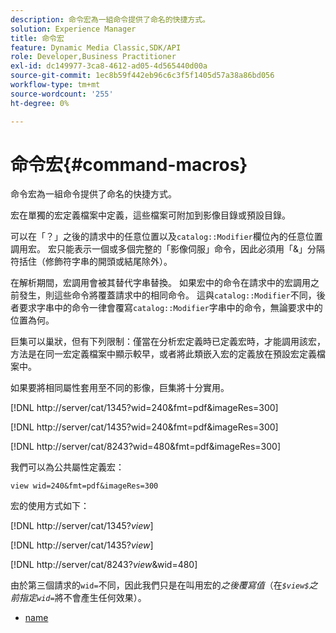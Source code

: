 ```yaml
---
description: 命令宏為一組命令提供了命名的快捷方式。
solution: Experience Manager
title: 命令宏
feature: Dynamic Media Classic,SDK/API
role: Developer,Business Practitioner
exl-id: dc149977-3ca8-4612-ad05-4d565440d00a
source-git-commit: 1ec8b59f442eb96c6c3f5f1405d57a38a86bd056
workflow-type: tm+mt
source-wordcount: '255'
ht-degree: 0%

---
```


# 命令宏{#command-macros}

命令宏為一組命令提供了命名的快捷方式。

宏在單獨的宏定義檔案中定義，這些檔案可附加到影像目錄或預設目錄。

可以在「？」之後的請求中的任意位置以及`catalog::Modifier`欄位內的任意位置調用宏。 宏只能表示一個或多個完整的「影像伺服」命令，因此必須用「&amp;」分隔符括住（修飾符字串的開頭或結尾除外）。

在解析期間，宏調用會被其替代字串替換。 如果宏中的命令在請求中的宏調用之前發生，則這些命令將覆蓋請求中的相同命令。 這與`catalog::Modifier`不同，後者要求字串中的命令一律會覆寫`catalog::Modifier`字串中的命令，無論要求中的位置為何。

巨集可以巢狀，但有下列限制：僅當在分析宏定義時已定義宏時，才能調用該宏，方法是在同一宏定義檔案中顯示較早，或者將此類嵌入宏的定義放在預設宏定義檔案中。

如果要將相同屬性套用至不同的影像，巨集將十分實用。

[!DNL http://server/cat/1345?wid=240&fmt=pdf&imageRes=300]

[!DNL http://server/cat/1435?wid=240&fmt=pdf&imageRes=300]

[!DNL http://server/cat/8243?wid=480&fmt=pdf&imageRes=300]

我們可以為公共屬性定義宏：

`view wid=240&fmt=pdf&imageRes=300`

宏的使用方式如下：

[!DNL http://server/cat/1345?$view$]

[!DNL http://server/cat/1435?$view$]

[!DNL http://server/cat/8243?$view$&wid=480]

由於第三個請求的`wid=`不同，因此我們只是在叫用宏的&#x200B;*之後覆寫值*（在&#x200B;*`$view$`之前指定`wid=`*&#x200B;將不會產生任何效果）。

+ [name](r-name.md)
